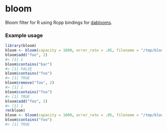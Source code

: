 <!-- README.md is generated from README.Rmd. Please edit that file -->
bloom
=====

Bloom filter for R using Rcpp bindings for [dablooms](https://github.com/bitly/dablooms/).

### Example usage

``` r
library(bloom)
bloom <- bloom(capacity = 1000, error_rate = .05, filename = "/tmp/bloom.bin")
bloom$add("foo", 2)
#> [1] 1
bloom$contains("bar")
#> [1] FALSE
bloom$contains("foo")
#> [1] TRUE
bloom$remove("foo", 2)
#> [1] 1
bloom$contains("foo")
#> [1] TRUE
bloom$add("foo", 2)
#> [1] 1
rm(bloom)
bloom <- bloom(capacity = 1000, error_rate = .05, filename = "/tmp/bloom.bin", exists = TRUE)
bloom$contains("foo")
#> [1] TRUE
```
